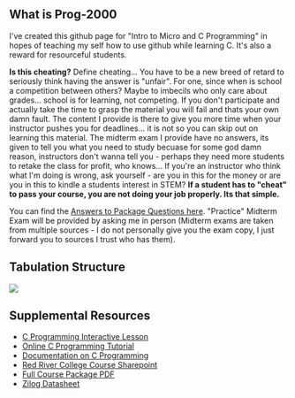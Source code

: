 What is Prog-2000
-----------------

I've created this github page for "Intro to Micro and C Programming" in hopes of teaching my self how to use github while learning C. It's also a reward for resourceful students. 

<b>Is this cheating?</b> Define cheating... You have to be a new breed of retard to seriously think having the answer is "unfair". For one, since when is school a competition between others? Maybe to imbecils who only care about grades... school is for learning, not competing. If you don't participate and actually take the time to grasp the material you will fail and thats your own damn fault. The content I provide is there to give you more time when your instructor pushes you for deadlines... it is not so you can skip out on learning this material. The midterm exam I provide have no answers, its given to tell you what you need to study becuase for some god damn reason, instructors don't wanna tell you - perhaps they need more students to retake the class for profit, who knows... If you're an instructor who think what I'm doing is wrong, ask yourself - are you in this for the money or are you in this to kindle a students interest in STEM? <b>If a student has to "cheat" to pass your course, you are not doing your job properly. Its that simple.</b>

You can find the <a href="https://github.com/glennlopez/Prog-2000/wiki">Answers to Package Questions here</a>. "Practice" Midterm Exam will be provided by asking me in person (Midterm exams are taken from multiple sources - I do not personally give you the exam copy, I just forward you to sources I trust who has them).

Tabulation Structure
--------------------

<img src="http://i.stack.imgur.com/ji9pn.gif" />

Supplemental Resources
-----------------------------------------------------------

<ul>
	<li><a href="https://zybooks.zyante.com/#/zybook/UTEdXSpring2015/chapter/2/section/1">C Programming Interactive Lesson</a></li>
<li><a href="http://www.learn-c.org/">Online C Programming Tutorial</a></li>
<li><a href="http://www.programiz.com/c-programming/">Documentation on C Programming</a></li>
<li><a href="http://connect.rrc.ca/DEEAM/ELEEF/PROG-2000/default.aspx">Red River College Course Sharepoint</a>
<li><a href="https://www.evernote.com/shard/s4/sh/8fddf4dd-de95-44fa-878f-631e9197d602/6ce49f210a5c494d03052d8ea1c1ccc2">Full Course Package PDF</a></li>
<li><a href="https://www.evernote.com/shard/s4/sh/92c6cad3-1a53-4063-93a9-0a05540914e2/cda1e8bdac6acc616adfbadeb99ace19">Zilog Datasheet</a></li>
<!-- <li>https://www.evernote.com/shard/s4/sh/a7460129-04ed-407b-a0b2-accb499fbed6/6537fe2125bfb18b8af7443a6c86db5b</li> -->
</ul>

